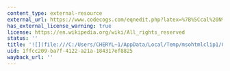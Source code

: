 ```yaml
---
content_type: external-resource
external_url: https://www.codecogs.com/eqnedit.php?latex=%7B%5Ccal%20N%7D(20%2C9)#0
has_external_license_warning: true
license: https://en.wikipedia.org/wiki/All_rights_reserved
status: ''
title: '![](file:///C:/Users/CHERYL~1/AppData/Local/Temp/msohtmlclip1/01/clip_image014.gif)'
uid: 1ffcc209-ba7f-4122-a21a-184317ef8825
wayback_url: ''
---
```


